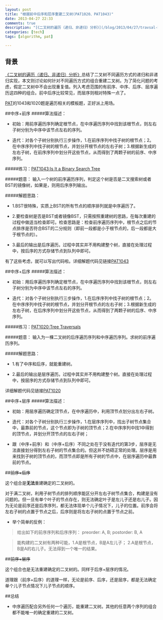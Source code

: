 ```yaml
---
layout: post
title: "根据前中后序和层序重建二叉树(PAT1020、PAT1043)"
date: 2013-04-27 22:33
comments: true
description: "[《二叉树的遍历（递归、非递归）分析》](/blog/2013/04/27/travsal-binary-tree/)总结了二叉树不同遍历方式的递归和非递归实现，本文则讨论如何针对不同遍历方式的组合重建二叉树。为了简化问题的考虑，假定二叉树中不会出现重复值。列入考虑范围的有前序、中序、后序、层序遍历这四种的组合。前中后序比较常见，而层序则相对特殊一点了。"
categories: [tech]
tags: [algorithm, pat]

---
```

背景
---
[《二叉树的遍历（递归、非递归）分析》](/blog/2013/04/27/travsal-binary-tree/)总结了二叉树不同遍历方式的递归和非递归实现，本文则讨论如何针对不同遍历方式的组合重建二叉树。为了简化问题的考虑，假定二叉树中不会出现重复值。列入考虑范围的有前序、中序、后序、层序遍历这四种的组合。前中后序比较常见，而层序则相对特殊一点了。

[PAT](http://pat.zju.edu.cn/contests/pat-a-practise)的1043和1020题是遍历相关的模板题，正好派上用场。

<!--more-->

##中序+前序
#####算法描述：

* 初始：用前序遍历序列确定根节点，在中序遍历序列中找到该根节点，则左右子树分别为中序中该节点左右的序列。

* 迭代：对各个子树分别执行三步操作，1.在前序序列中找子树的根节点；2。在中序序列中找子树的根节点，并划分开根节点的左右子树；3.根据新生成的左右子树，在前序序列中划分开这些节点，从而得到了两颗子树的前序、中序序列。

#####练习：[PAT1043:Is It a Binary Search Tree](http://pat.zju.edu.cn/contests/pat-a-practise/1043)

#####题意：
输入一个树的前序遍历序列，判定这个树是否是二叉搜索树或者BST的镜像树，如果是，则用后序序列输出。

#####解题思路：

* 1.BST很特殊，实质上BST的所有节点的顺序排列就是中序遍历了。

* 2.要检查树是否是BST或者镜像BST，只需按照重建树的思路，在每次重建的过程中做适当检查即可。检查思路是：检查前序遍历序列中，根节点之后的节点排序是否符合BST的二分规则（即前一段都是小于根节点的，后一段都是大于根节点的）。

* 3.最后的输出是后序遍历。过程中其实并不用构建整个树，直接在处理过程中，按后序的方式存储节点到队列中即可。

有了这些考虑，就可以写出代码啦。详细解题代码见链接[PAT1043](https://github.com/biaobiaoqi/biaobiaoqiCode/blob/master/src/biaobiaoqi/pat/advancedlevel/APAT1043.java)

##中序+后序
#####算法描述：

* 初始：用后序遍历序列确定根节点，在中序遍历序列中找到该根节点，则左右子树分别为中序中该节点左右的序列。

* 迭代：对各个子树分别执行三步操作，1.在后序序列中找子树的根节点；2。在中序序列中找子树的根节点，并划分开根节点的左右子树；3.根据新生成的左右子树，在后序序列中划分开这些节点，从而得到了两颗子树的后序、中序序列。

#####练习：[PAT1020:Tree Traversals](http://pat.zju.edu.cn/contests/pat-a-practise/1020)

#####题意：
输入为一棵二叉树的后序遍历序列和中序遍历序列。求树的前序遍历序列。

#####解题思路：

* 1.有了中序和后序，就能重建树。

* 2.最后的输出是层序遍历。过程中其实并不用构建整个树。直接在处理过程中，按层序的方式存储节点到队列中即可。

详细解题代码见链接[PAT1020](https://github.com/biaobiaoqi/biaobiaoqiCode/blob/master/src/biaobiaoqi/pat/advancedlevel/APAT1020.java)


##中序+层序
#####算法描述：
* 初始：用层序遍历确定顶节点，在中序遍历中，利用顶节点划分出左右子树。

* 迭代：对各个子树分别执行三步操作，1.在层序序列中，找出子树节点集合中，最靠前的节点，这个节点即为子树的顶节点；2.在中序序列中找1中得到的顶节点，并划分开顶节点的左右子树；

* 跟（中序+前序）和（中序+后序）不同之处在于没有迭代的第3步，层序是无法直接划分得到左右子树的节点集合的。但这并不妨碍正常的处理。层序是用来找到子树的顶节点的，而顶节点即是所有子树的节点中，在层序遍历中最靠前的节点。


##~~前序+后序~~

这个组合是**无法**重建确定的二叉树的。

对于满二叉树，利用子树节点的排列顺序能区分开左右子树节点集合，构建是没有问题的。但一旦有单个叶子的节点存在，则无法确定叶子是左儿子还是右儿子。因为无论是前序还是后序序列，都无法体现单个儿子情况下，儿子的位置。前序会将左右子树的点置于节点之后，后序则是将左右子树的点置于节点之前。

* 举个简单的反例：

> 给出如下的前序序列和后序序列：
> preorder: A, B;
> postorder: B, A

> 能构建的二叉树有两种可能，1.A是根节点，B是A左儿子； 2.A是根节点， B是A的右儿子。无法得到一个唯一的结果。


##~~前序+层序~~

这个组合也是无法重建确定的二叉树的。同样于后序+层序的情况。

道理跟（前序+后序）的道理一样，无论是前序、后序，还是层序，都是无法确定单个儿子节点情况下儿子节点的顺序。

##总结

* 中序遍历配合另外任何一个遍历，能重建二叉树。其他的任意两个序列的组合都不能唯一的确定重建的二叉树。
